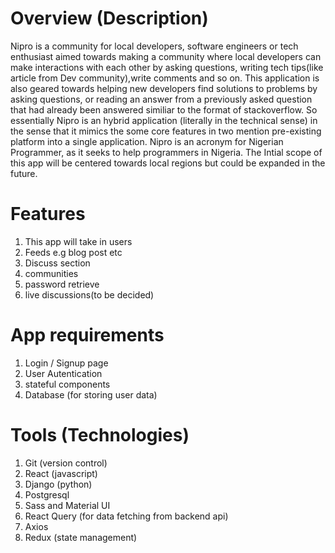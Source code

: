 # Overview (Description)

Nipro is a community for local developers, software engineers or tech enthusiast aimed towards
making a community where local developers can make interactions with each other by asking questions,
writing tech tips(like article from Dev community),write comments and so on. This application
is also geared towards helping new developers find solutions to problems by asking questions, or reading
an answer from a previously asked question that had already been answered similiar to the format of stackoverflow.
So essentially Nipro is an hybrid application (literally in the technical sense) in the sense that it
mimics the some core features in two mention pre-existing platform into a single application.
Nipro is an acronym for Nigerian Programmer, as it seeks to help programmers in Nigeria.
The Intial scope of this app will be centered towards local regions but could be expanded in the future.

# Features

1. This app will take in users
2. Feeds e.g blog post etc
3. Discuss section
4. communities
5. password retrieve
6. live discussions(to be decided)

# App requirements

1. Login / Signup page
2. User Autentication
3. stateful components
4. Database (for storing user data)

# Tools (Technologies)

1. Git (version control)
2. React (javascript)
3. Django (python)
4. Postgresql
5. Sass and Material UI
6. React Query (for data fetching from backend api)
7. Axios
8. Redux (state management)
